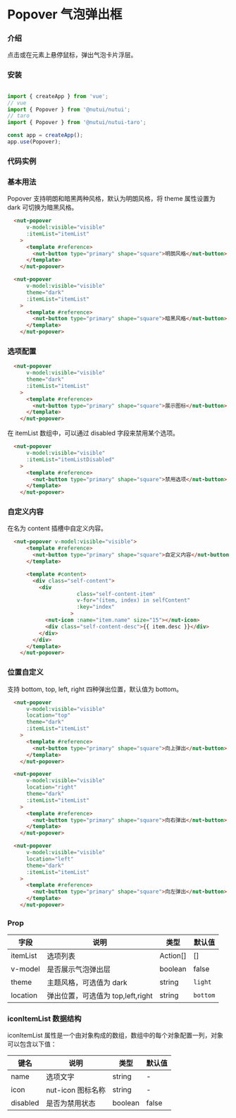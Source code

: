 # Popover 气泡弹出框

### 介绍

点击或在元素上悬停鼠标，弹出气泡卡片浮层。

### 安装

```javascript

import { createApp } from 'vue';
// vue
import { Popover } from '@nutui/nutui';
// taro
import { Popover } from '@nutui/nutui-taro';

const app = createApp();
app.use(Popover);

```

### 代码实例

### 基本用法

Popover 支持明朗和暗黑两种风格，默认为明朗风格，将 theme 属性设置为 dark 可切换为暗黑风格。

```html
  <nut-popover
      v-model:visible="visible"
      :itemList="itemList"
    >
      <template #reference>
        <nut-button type="primary" shape="square">明朗风格</nut-button>
      </template>
    </nut-popover>

  <nut-popover
      v-model:visible="visible"
      theme="dark"
      :itemList="itemList"
    >
      <template #reference>
        <nut-button type="primary" shape="square">暗黑风格</nut-button>
      </template>
    </nut-popover>
```

### 选项配置

```html
  <nut-popover
      v-model:visible="visible"
      theme="dark"
      :itemList="itemList"
    >
      <template #reference>
        <nut-button type="primary" shape="square">展示图标</nut-button>
      </template>
    </nut-popover>

```

在 itemList 数组中，可以通过 disabled 字段来禁用某个选项。

```html
  <nut-popover
      v-model:visible="visible"
      :itemList="itemListDisabled"
    >
      <template #reference>
        <nut-button type="primary" shape="square">禁用选项</nut-button>
      </template>
    </nut-popover>
```

### 自定义内容

在名为 content 插槽中自定义内容。

```html
  <nut-popover v-model:visible="visible">
      <template #reference>
        <nut-button type="primary" shape="square">自定义内容</nut-button>
      </template>

      <template #content>
        <div class="self-content">
          <div
                      class="self-content-item"
                      v-for="(item, index) in selfContent"
                      :key="index"
                    >
            <nut-icon :name="item.name" size="15"></nut-icon>
            <div class="self-content-desc">{{ item.desc }}</div>
          </div>
        </div>
      </template>
    </nut-popover>
```

### 位置自定义

支持 bottom, top, left, right 四种弹出位置，默认值为 bottom。

```html
  <nut-popover
      v-model:visible="visible"
      location="top"
      theme="dark"
      :itemList="itemList"
    >
      <template #reference>
        <nut-button type="primary" shape="square">向上弹出</nut-button>
      </template>
    </nut-popover>

  <nut-popover
      v-model:visible="visible"
      location="right"
      theme="dark"
      :itemList="itemList"
    >
      <template #reference>
        <nut-button type="primary" shape="square">向右弹出</nut-button>
      </template>
    </nut-popover>

  <nut-popover
      v-model:visible="visible"
      location="left"
      theme="dark"
      :itemList="itemList"
    >
      <template #reference>
        <nut-button type="primary" shape="square">向左弹出</nut-button>
      </template>
    </nut-popover>
```



### Prop  

| 字段            | 说明                 | 类型    | 默认值  |
|-----------------|------------------------------------------|---------|---------|
| itemList           | 选项列表         | Action[] | []       |
| v-model         | 是否展示气泡弹出层    | boolean  | false       |
| theme        | 主题风格，可选值为 dark      | string |  `light`  |
| location     | 弹出位置，可选值为 top,left,right  | string  | `bottom`      |                                       

### iconItemList 数据结构  

iconItemList 属性是一个由对象构成的数组，数组中的每个对象配置一列，对象可以包含以下值：


| 键名            | 说明                 | 类型      | 默认值  |
|-----------------|------------------------------------------|---------|---------|
| name           | 选项文字         | string | -       |
| icon         | nut-icon 图标名称    | string  | -       |
| disabled        | 是否为禁用状态      | boolean |  false  | 
